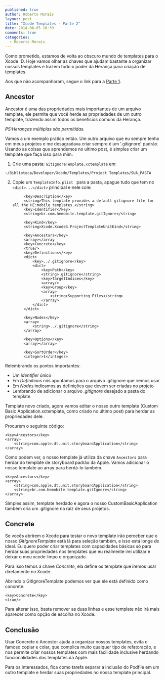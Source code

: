 ```yaml
---
published: true
author: Roberto Morais
layout: post
title: "Xcode Templates - Parte 2"
date: 2014-08-05 16:30
comments: true
categories:
  - Roberto Morais
---
```


Como prometido, estamos de volta ao obscuro mundo de templates para o Xcode :D. Hoje vamos olhar as chaves que ajudam bastante a organizar nossos templates e trazem todo o poder da Herança para criação de templates.

<!--more-->

Aos que não acompanharam, segue o link para a [Parte 1](http://hemobile.com.br/blog/2014/06/27/xcode-templates-parte-1/).

## Ancestor

Ancestor é uma das propriedades mais importantes de um arquivo template, ele permite que você herde as propriedades de um outro template, trazendo assim todos os benefícios comuns da Herança. 

*PS:Heranças múltiplas são permitidas.*

Vamos a um exemplo pratico então. Um outro arquivo que eu sempre tenho em meus projetos e me desagradava criar sempre é um '.gitignore' padrão. Usando as coisas que aprendemos no ultimo post, é simples criar um template que faça isso para mim.

1. Crie uma pasta: `GitIgnoreTemplate.xctemplate` em:
```
~/Biblioteca/Developer/Xcode/Templates/Project Templates/SUA_PASTA
```
2. Copie um `TemplateInfo.plist ` para a pasta, apague tudo que tem no `<dict>...</dict>` principal e nele cole: 
	
    		<key>Description</key>
        	<string>This template provides a default gitignore file for all the HE:mobile templates.</string>	
        	<key>Identifier</key>
        	<string>br.com.hemobile.template.gitIgnore</string>
        	
        	<key>Kind</key>
        	<string>Xcode.Xcode3.ProjectTemplateUnitKind</string>
        	
        	<key>Ancestors</key>
        	<array></array	
    		<key>Concrete</key>
    		<true/>
        	<key>Definitions</key>
        	<dict>
        		<key>../.gitignore</key>
        		<dict>
                	<key>Path</key>
                    <string>.gitignore</string>
                    <key>TargetIndices</key>
                    <array/>
                    <key>Group</key>
                    <array>
                        <string>Supporting Files</string>
                    </array>
                </dict>
        	</dict>
        	
        	<key>Nodes</key>
        	<array>
                <string>../.gitignore</string>
            </array>
        	
        	<key>Options</key>
            <array></array>
        	
        	<key>SortOrder</key>
        	<integer>1</integer>

Relembrando os pontos importantes:

* Um *identifier* único
* Em *Definitions* nós apontamos para o arquivo .gitignore que iremos usar
* Em *Nodes* indicamos as definições que devem ser criadas no projeto
* Lembrando de adicionar o arquivo *.gitignore* desejado a pasta do template.

Template novo criado, agora vamos editar o nosso outro template (Custom Basic Application.xctemplate, como criado no último post) para herdar as propriedades dele.

Procurem o seguinte código:

	<key>Ancestors</key>
	<array>
		<string>com.apple.dt.unit.storyboardApplication</string>
	</array>
	
Como podem ver, o nosso template já utiliza da chave `Ancestors` para herdar do template de storyboard padrão da Apple. Vamos adicionar o nosso template ao array para herdá-lo também.

	<key>Ancestors</key>
	<array>
		<string>com.apple.dt.unit.storyboardApplication</string>
		<string>br.com.hemobile.template.gitIgnore</string>
	</array>
	
Simples assim, template herdado e agora o nosso CustomBasicApplication também cria um .gitignore na raiz de seus projetos. 

## Concrete

Se vocês abrirem o Xcode para testar o novo template irão perceber que o nosso *GitIgnoreTemplate*  está lá para seleção também, e isso está longe do ideal. Eu quero poder criar templates com capacidades básicas só para herdar suas propriedades nos templates que eu realmente irei utilizar e deixar o meu xcode limpo e organizado.

Para isso temos a chave *Concrete*, ela define os template que iremos usar diretamente no Xcode.

Abrindo o GitIgnoreTemplate podemos ver que ele está definido como concrete:

    <key>Concrete</key>
    <true/>
 
Para alterar isso, basta remover as duas linhas e esse template não irá mais aparecer como opção de escolha no Xcode.

## Conclusão

Usar Concrete e Ancestor ajuda a organizar nossos templates, evita o famoso copiar e colar, que complica muito qualquer tipo de refatoração, e nos permite criar nossos templates com mais facilidade inclusive herdando funcionalidades dos templates da Apple.

Para os interessados, fica como tarefa separar a inclusão do Podfile em um outro template e herdar suas propriedades no nosso template principal.
